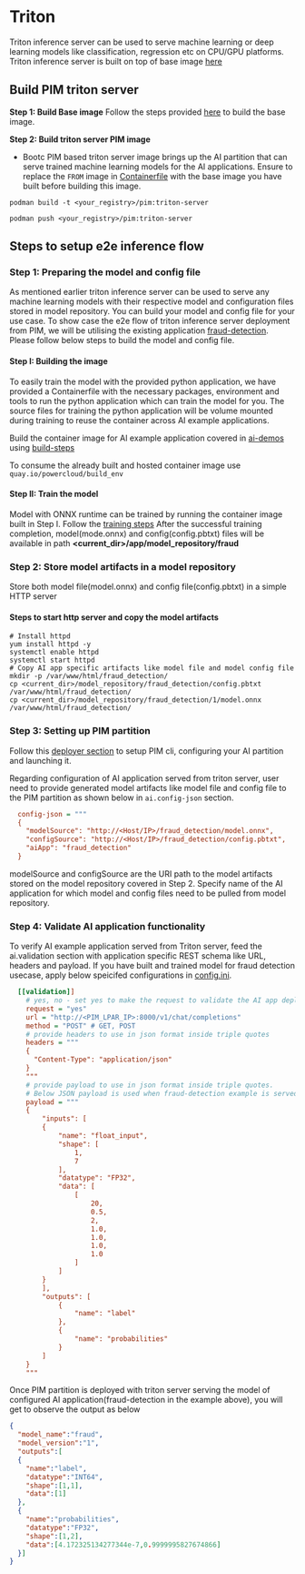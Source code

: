 # Triton

Triton inference server can be used to serve machine learning or deep learning models like classification, regression etc on CPU/GPU platforms.
Triton inference server is built on top of base image [here](../../base-image/)

## Build PIM triton server
**Step 1: Build Base image**
Follow the steps provided [here](../../base-image/README.md) to build the base image.

**Step 2: Build triton server PIM image**
- Bootc PIM based triton server image brings up the AI partition that can serve trained machine learning models for the AI applications.
Ensure to replace the `FROM` image in [Containerfile](Containerfile) with the base image you have built before building this image.

```shell
podman build -t <your_registry>/pim:triton-server

podman push <your_registry>/pim:triton-server
```

## Steps to setup e2e inference flow

### Step 1: Preparing the model and config file
As mentioned earlier triton inference server can be used to serve any machine learning models with their respective model and configuration files stored in model repository. You can build your model and config file for your use case. 
To show case the e2e flow of triton inference server deployment from PIM, we will be utilising the existing application [fraud-detection](https://github.com/PDeXchange/ai-demos/tree/main/02_Fraud_Detection). Please follow below steps to build the model and config file.

#### Step I: Building the image
To easily train the model with the provided python application, we have provided a Containerfile with the necessary packages, environment and tools to run the python application which can train the model for you. The source files for training the python application will be volume mounted during training to reuse the container across AI example applications.

Build the container image for AI example application covered in [ai-demos](https://github.com/PDeXchange/ai-demos) using [build-steps](app/README.md)

To consume the already built and hosted container image use `quay.io/powercloud/build_env`

#### Step II: Train the model
Model with ONNX runtime can be trained by running the container image built in Step I. Follow the [training steps](app/README.md)
After the successful training completion, model(mode.onnx) and config(config.pbtxt) files will be available in path **<current_dir>/app/model_repository/fraud**

### Step 2: Store model artifacts in a model repository
Store both model file(model.onnx) and config file(config.pbtxt) in a simple HTTP server

#### Steps to start http server and copy the model artifacts
```shell
# Install httpd
yum install httpd -y
systemctl enable httpd
systemctl start httpd
# Copy AI app specific artifacts like model file and model config file
mkdir -p /var/www/html/fraud_detection/
cp <current_dir>/model_repository/fraud_detection/config.pbtxt /var/www/html/fraud_detection/
cp <current_dir>/model_repository/fraud_detection/1/model.onnx /var/www/html/fraud_detection/
```

### Step 3: Setting up PIM partition
Follow this [deployer section](../../README.md#deployer-steps) to setup PIM cli, configuring your AI partition and launching it.

Regarding configuration of AI application served from triton server, user need to provide generated model artifacts like model file and config file to the PIM partition as shown below in `ai.config-json` section.
```ini
  config-json = """
  {
    "modelSource": "http://<Host/IP>/fraud_detection/model.onnx",
    "configSource": "http://<Host/IP>/fraud_detection/config.pbtxt",
    "aiApp": "fraud_detection"
  }
```
modelSource and configSource are the URI path to the model artifacts stored on the model repository covered in Step 2. Specify name of the AI application for which model and config files need to be pulled from model repository.

### Step 4: Validate AI application functionality
To verify AI example application served from Triton server, feed the ai.validation section with application specific REST schema like URL, headers and payload. If you have built and trained model for fraud detection usecase, apply below speicifed configurations in [config.ini](../../config.ini).  


```ini
  [[validation]]
    # yes, no - set yes to make the request to validate the AI app deployed as part of PIM partition
    request = "yes"
    url = "http://<PIM_LPAR_IP>:8000/v1/chat/completions"
    method = "POST" # GET, POST
    # provide headers to use in json format inside triple quotes
    headers = """
    {
      "Content-Type": "application/json"
    }
    """
    # provide payload to use in json format inside triple quotes.
    # Below JSON payload is used when fraud-detection example is served from triton server
    payload = """
    {
		"inputs": [
        {
            "name": "float_input",
            "shape": [
                1,
                7
            ],
            "datatype": "FP32",
            "data": [
                [
                    20,
                    0.5,
                    2,
                    1.0,
                    1.0,
                    1.0,
                    1.0
                ]
            ]
        }
        ],
        "outputs": [
            {
                "name": "label"
            },
            {
                "name": "probabilities"
            }
        ]
	}
    """
```

Once PIM partition is deployed with triton server serving the model of configured AI application(fraud-detection in the example above), you will get to observe the output as below
```json
{
  "model_name":"fraud",
  "model_version":"1",
  "outputs":[
  {
    "name":"label",
    "datatype":"INT64",
    "shape":[1,1],
    "data":[1]
  },
  {
    "name":"probabilities",
    "datatype":"FP32",
    "shape":[1,2],
    "data":[4.172325134277344e-7,0.9999995827674866]
  }]
}
```
